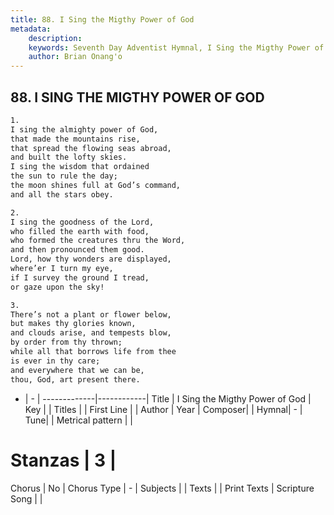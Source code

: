 ```yaml
---
title: 88. I Sing the Migthy Power of God
metadata:
    description: 
    keywords: Seventh Day Adventist Hymnal, I Sing the Migthy Power of God, , 
    author: Brian Onang'o
---
```



## 88. I SING THE MIGTHY POWER OF GOD

```txt
1.
I sing the almighty power of God,
that made the mountains rise,
that spread the flowing seas abroad,
and built the lofty skies.
I sing the wisdom that ordained
the sun to rule the day;
the moon shines full at God’s command,
and all the stars obey.

2.
I sing the goodness of the Lord,
who filled the earth with food,
who formed the creatures thru the Word,
and then pronounced them good.
Lord, how thy wonders are displayed,
where’er I turn my eye,
if I survey the ground I tread,
or gaze upon the sky!

3.
There’s not a plant or flower below,
but makes thy glories known,
and clouds arise, and tempests blow,
by order from thy thrown;
while all that borrows life from thee
is ever in thy care;
and everywhere that we can be,
thou, God, art present there.
```

- |   -  |
-------------|------------|
Title | I Sing the Migthy Power of God |
Key |  |
Titles |  |
First Line |  |
Author | 
Year | 
Composer|  |
Hymnal|  - |
Tune|  |
Metrical pattern | |
# Stanzas | 3 |
Chorus | No |
Chorus Type | - |
Subjects |  |
Texts |  |
Print Texts | 
Scripture Song |  |
  
